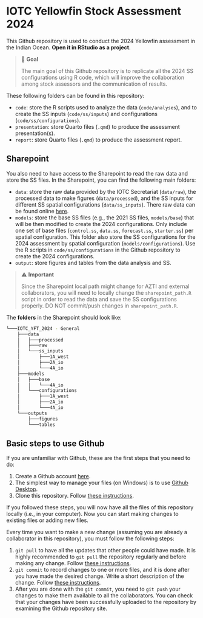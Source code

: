 # IOTC Yellowfin Stock Assessment 2024

This Github repository is used to conduct the 2024 Yellowfin assessment in the Indian Ocean. **Open it in RStudio as a project**.

> :loudspeaker: **Goal**
>
> The main goal of this Github repository is to replicate all the 2024 SS configurations using R code, which will improve the collaboration among stock assessors and the communication of results.

These following folders can be found in this repository:

-   `code`: store the R scripts used to analyze the data (`code/analyses`), and to create the SS inputs (`code/ss/inputs`) and configurations (`code/ss/configurations`).
-   `presentation`: store Quarto files (`.qmd`) to produce the assessment presentation(s).
-   `report`: store Quarto files (`.qmd`) to produce the assessment report.

## Sharepoint

You also need to have access to the Sharepoint to read the raw data and store the SS files. In the Sharepoint, you can find the following main folders:

-   `data`: store the raw data provided by the IOTC Secretariat (`data/raw`), the processed data to make figures (`data/processed`), and the SS inputs for different SS spatial configurations (`data/ss_inputs`). There raw data can be found online [here](https://iotc.org/documents/WPTT/26AS/Data/01).
-   `models`: store the base SS files (e.g., the 2021 SS files, `models/base`) that will be then modified to create the 2024 configurations. Only include one set of base files (`control.ss`, `data.ss`, `forecast.ss`, `starter.ss`) per spatial configuration. This folder also store the SS configurations for the 2024 assessment by spatial configuration (`models/configurations`). Use the R scripts in `code/ss/configurations` in the Github repository to create the 2024 configurations.
-   `output`: store figures and tables from the data analysis and SS.

> :warning: **Important**
>
> Since the Sharepoint local path might change for AZTI and external collaborators, you will need to locally change the `sharepoint_path.R` script in order to read the data and save the SS configurations properly. DO NOT commit/push changes in `sharepoint_path.R`.

The **folders** in the Sharepoint should look like:

``` bash
└───IOTC_YFT_2024 - General
    ├───data
    │   ├───processed
    │   ├───raw
    │   └───ss_inputs
    │       ├───1A_west
    │       ├───2A_io
    │       └───4A_io
    ├───models
    │   ├───base
    │   │   └───4A_io
    │   └───configurations
    │       ├───1A_west
    │       ├───2A_io
    │       └───4A_io
    └───outputs
        ├───figures
        └───tables
```

## Basic steps to use Github

If you are unfamiliar with Github, these are the first steps that you need to do:

1.  Create a Github account [here](https://github.com).
2.  The simplest way to manage your files (on Windows) is to use [Github Desktop](https://github.com/apps/desktop).
3.  Clone this repository. Follow [these instructions](https://docs.github.com/en/repositories/creating-and-managing-repositories/cloning-a-repository).

If you followed these steps, you will now have all the files of this repository locally (i.e., in your computer). Now you can start making changes to existing files or adding new files.

Every time you want to make a new change (assuming you are already a collaborator in this repository), you must follow the following steps:

1.  `git pull` to have all the updates that other people could have made. It is highly recommended to `git pull` the repository regularly and before making any change. Follow [these instructions](https://docs.github.com/en/desktop/working-with-your-remote-repository-on-github-or-github-enterprise/syncing-your-branch-in-github-desktop#pulling-to-your-local-branch-from-the-remote).
2.  `git commit` to record changes to one or more files, and it is done after you have made the desired change. Write a short description of the change. Follow [these instructions](https://docs.github.com/en/desktop/making-changes-in-a-branch/committing-and-reviewing-changes-to-your-project-in-github-desktop#write-a-commit-message-and-push-your-changes).
3.  After you are done with the `git commit`, you need to `git push` your changes to make them available to all the collaborators. You can check that your changes have been successfully uploaded to the repository by examining the Github repository site.
